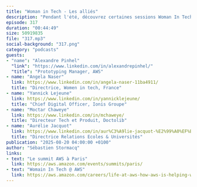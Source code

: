 ```yaml
---
title: "Woman in Tech - Les alliés"
description: "Pendant l'été, découvrez certaines sessions Woman In Tech qui se sont déroulées le 9 avril 2025 au palais des congrès de Paris. Être l'allié des femmes dans le secteur de la technologie, que ce soit à titre individuel ou au sein d'un groupe plus large, implique de comprendre les défis auxquels elles sont confrontées et de travailler activement à créer un environnement plus inclusif et équitable. Ecoutez les retours d'expériences et techniques éprouvées de nos panélistes pour faire bouger les lignes et faire partie de la solution."
episode: 317
duration: "00:44:49"
size: 50919835
file: "317.mp3"
social-background: "317.png"
category: "podcasts"
guests:
- "name": "Alexandre Pinhel"
  "link": "https://www.linkedin.com/in/alexandrepinhel/"
  "title": "Prototyping Manager, AWS"
- name: "Angela Naser"
  link: https://www.linkedin.com/in/angela-naser-11ba4911/
  title: "Directrice, Women in tech, France"
- name: "Yannick Lejeune"
  link: https://www.linkedin.com/in/yannicklejeune/
  title: "Chief Digital Officer, Ionis Groupe"
- name: "Moctar Chaweye"
  link: https://www.linkedin.com/in/mchaweye/
  title: "Directeur Tech et Produit, Doctolib"
- name: "Aurélie Jacquot"
  link: https://www.linkedin.com/in/aur%C3%A9lie-jacquot-%E2%99%A0%EF%B8%8F-capgemini-5698a61b/
  title: "Directrice Relations Ecoles & Universités"   
publication: "2025-08-20 04:00:00 +0100"
author: "Sébastien Stormacq"
links:
- text: "Le summit AWS à Paris"
  link: https://aws.amazon.com/events/summits/paris/
- text: "Womain In Tech @ AWS"
  link: https://aws.amazon.com/careers/life-at-aws-how-aws-is-helping-women-and-girls-succeed-in-technology-careers/
---
```

